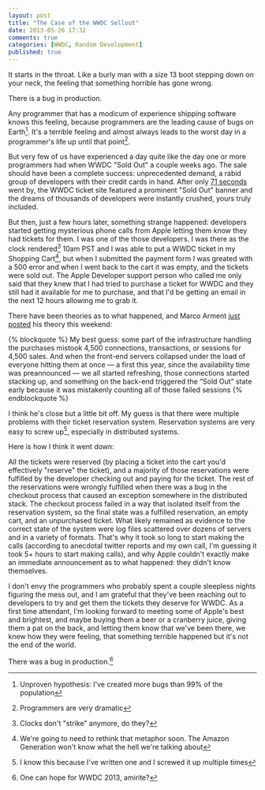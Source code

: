 ```yaml
---
layout: post
title: "The Case of the WWDC Sellout"
date: 2013-05-26 17:32
comments: true
categories: [WWDC, Random Development]
published: true
---
```


It starts in the throat. Like a burly man with a size 13 boot stepping down on your neck, the feeling that something horrible has gone wrong. 

There is a bug in production.

Any programmer that has a modicum of experience shipping software knows this feeling, because programmers are the leading cause of bugs on Earth[^1].  It's a terrible feeling and almost always leads to the worst day in a programmer's life up until that point[^2].

But very few of us have experienced a day quite like the day one or more programmers had when WWDC "Sold Out" a couple weeks ago. The sale should have been a complete success: unprecedented demand, a rabid group of developers with their credit cards in hand.  After only [71 seconds][1] went by, the WWDC ticket site featured a prominent "Sold Out" banner and the dreams of thousands of developers were instantly crushed, yours truly included.

But then, just a few hours later, something strange happened: developers started getting mysterious phone calls from Apple letting them know they had tickets for them. I was one of the those developers. I was there as the clock rendered[^3] 10am PST and I was able to put a WWDC ticket in my Shopping Cart[^4], but when I submitted the payment form I was greated with a 500 error and when I went back to the cart it was empty, and the tickets were sold out.  The Apple Developer support person who called me only said that they knew that I had tried to purchase a ticket for WWDC and they still had it available for me to purchase, and that I'd be getting an email in the next 12 hours allowing me to grab it. 

There have been theories as to what happened, and Marco Arment [just posted][1] his theory this weekend:

{% blockquote %}
My best guess: some part of the infrastructure handling the purchases mistook 4,500 connections, transactions, or sessions for 4,500 sales. And when the front-end servers collapsed under the load of everyone hitting them at once — a first this year, since the availability time was preannounced — we all started refreshing, those connections started stacking up, and something on the back-end triggered the “Sold Out” state early because it was mistakenly counting all of those failed sessions
{% endblockquote %}

I think he's close but a little bit off. My guess is that there were multiple problems with their ticket reservation system. Reservation systems are very easy to screw up[^5], especially in distributed systems.  

Here is how I think it went down:

All the tickets were reserved (by placing a ticket into the cart you'd effectively "reserve" the ticket), and a majority of those reservations were fulfilled by the developer checking out and paying for the ticket.  The rest of the reservations were wrongly fulfilled when there was a bug in the checkout process that caused an exception somewhere in the distributed stack.  The checkout process failed in a way that isolated itself from the reservation system, so the final state was a fulfilled reservation, an empty cart, and an unpurchased ticket. What likely remained as evidence to the correct state of the system were log files scattered over dozens of servers and in a variety of formats.  That's why it took so long to start making the calls (according to anecdotal twitter reports and my own call, I'm guessing it took 5+ hours to start making calls), and why Apple couldn't exactly make an immediate announcement as to what happened: they didn't know themselves. 

I don't envy the programmers who probably spent a couple sleepless nights figuring the mess out, and I am grateful that they've been reaching out to developers to try and get them the tickets they deserve for WWDC.  As a first time attendant, I'm looking forward to meeting some of Apple's best and brightest, and maybe buying them a beer or a cranberry juice, giving them a pat on the back, and letting them know that we've been there, we knew how they were feeling, that something terrible happened but it's not the end of the world.

There was a bug in production.[^6]

[^1]: Unproven hypothesis: I've created more bugs than 99% of the population
[^2]: Programmers are very dramatic
[^3]: Clocks don't "strike" anymore, do they?
[^4]: We're going to need to rethink that metaphor soon. The Amazon Generation won't know what the hell we're talking about
[^5]: I know this because I've written one and I screwed it up multiple times
[^6]: One can hope for WWDC 2013, amirite?

[1]: http://www.marco.org/2013/05/24/71-seconds 
[2]: http://en.wikipedia.org/wiki/CAP_theorem